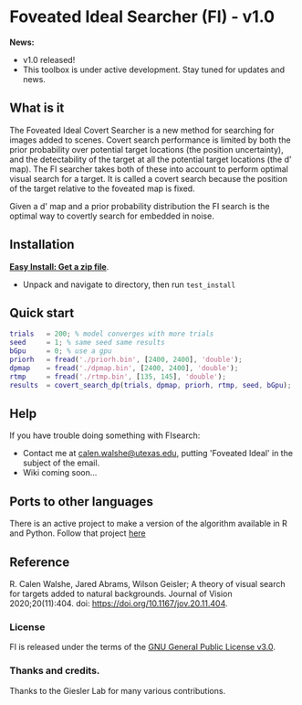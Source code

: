 # Foveated Ideal Searcher (FI) - v1.0

**News:** 
- v1.0 released!
- This toolbox is under active development. Stay tuned for updates and news.

## What is it

The Foveated Ideal Covert Searcher is a new method for searching for images added to scenes. Covert search performance is limited by both the prior probability over potential target locations (the position uncertainty), and the detectability of the target at all the potential target locations (the d' map). The FI searcher takes both of these into account to perform optimal visual search for a target. It is called a covert search because the position of the target relative to the foveated map is fixed.

Given a d' map and a prior probability distribution the FI search is the optimal way to covertly search for embedded in noise.

## Installation

[**Easy Install: Get a zip file**](https://github.com/calenwalshe/FIsearch/blob/main/archive/master.zip).
- Unpack and navigate to directory, then run `test_install`

## Quick start

```Matlab
trials   = 200; % model converges with more trials
seed     = 1; % same seed same results
bGpu     = 0; % use a gpu
priorh   = fread('./priorh.bin', [2400, 2400], 'double');
dpmap    = fread('./dpmap.bin', [2400, 2400], 'double');
rtmp     = fread('./rtmp.bin', [135, 145], 'double');
results  = covert_search_dp(trials, dpmap, priorh, rtmp, seed, bGpu);
```

## Help

If you have trouble doing something with FIsearch:

- Contact me at <calen.walshe@utexas.edu>, putting 'Foveated Ideal' in the subject of the email.
- Wiki coming soon...

## Ports to other languages

There is an active project to make a version of the algorithm available in R and Python. Follow that project [here](https://github.com/calenwalshe/visual_search_fast)

## Reference

R. Calen Walshe, Jared Abrams, Wilson Geisler; A theory of visual search for targets added to natural backgrounds. Journal of Vision 2020;20(11):404. doi: https://doi.org/10.1167/jov.20.11.404.

### License

FI is released under the terms of the [GNU General Public License v3.0](https://github.com/calenwalshe/FIsearch/blob/master/LICENSE.txt).

### Thanks and credits.

Thanks to the Giesler Lab for many various contributions. 

